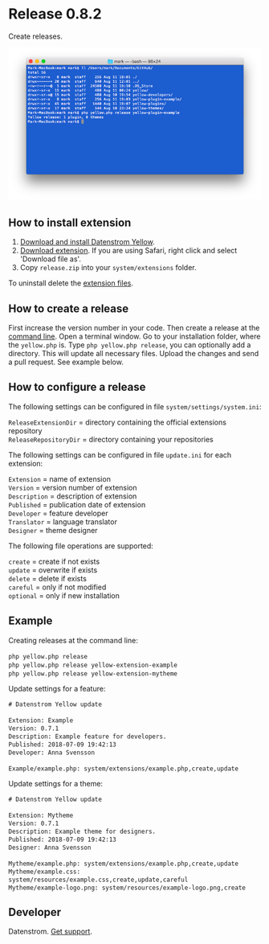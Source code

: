 Release 0.8.2
==============
Create releases.

<p align="center"><img src="release-screenshot.png?raw=true" alt="Screenshot"></p>

## How to install extension

1. [Download and install Datenstrom Yellow](https://github.com/datenstrom/yellow/).
2. [Download extension](https://github.com/datenstrom/yellow-extensions/raw/master/zip/release.zip). If you are using Safari, right click and select 'Download file as'.
3. Copy `release.zip` into your `system/extensions` folder.

To uninstall delete the [extension files](update.ini).

## How to create a release

First increase the version number in your code. Then create a release at the [command line](https://github.com/datenstrom/yellow-extensions/tree/master/features/command). Open a terminal window. Go to your installation folder, where the `yellow.php` is. Type `php yellow.php release`, you can optionally add a directory. This will update all necessary files. Upload the changes and send a pull request. See example below.

## How to configure a release

The following settings can be configured in file `system/settings/system.ini`:

`ReleaseExtensionDir` = directory containing the official extensions repository  
`ReleaseRepositoryDir` = directory containing your repositories   

The following settings can be configured in file `update.ini` for each extension:

`Extension` = name of extension  
`Version` = version number of extension  
`Description` = description of extension  
`Published` = publication date of extension  
`Developer` = feature developer  
`Translator` = language translator  
`Designer` = theme designer  

The following file operations are supported:

`create` = create if not exists  
`update` = overwrite if exists  
`delete` = delete if exists  
`careful` = only if not modified  
`optional` = only if new installation  

## Example

Creating releases at the command line:

`php yellow.php release`   
`php yellow.php release yellow-extension-example`  
`php yellow.php release yellow-extension-mytheme`  

Update settings for a feature:

~~~
# Datenstrom Yellow update

Extension: Example
Version: 0.7.1
Description: Example feature for developers.
Published: 2018-07-09 19:42:13
Developer: Anna Svensson

Example/example.php: system/extensions/example.php,create,update
~~~

Update settings for a theme:

~~~
# Datenstrom Yellow update

Extension: Mytheme
Version: 0.7.1
Description: Example theme for designers.
Published: 2018-07-09 19:42:13
Designer: Anna Svensson

Mytheme/example.php: system/extensions/example.php,create,update
Mytheme/example.css: system/resources/example.css,create,update,careful
Mytheme/example-logo.png: system/resources/example-logo.png,create
~~~

## Developer

Datenstrom. [Get support](https://developers.datenstrom.se/help/support).
